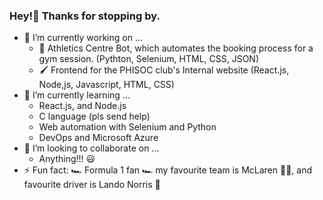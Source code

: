 ### Hey!👋 Thanks for stopping by.


- 🔭 I’m currently working on ...
  - 🤖 Athletics Centre Bot, which automates the booking process for a gym session. (Pythton, Selenium, HTML, CSS, JSON)
  - 🖌️ Frontend for the PHISOC club's Internal website (React.js, Node,js, Javascript, HTML, CSS)
- 🌱 I’m currently learning ...
  - React.js, and Node.js
  - C language (pls send help)
  - Web automation with Selenium and Python
  - DevOps and Microsoft Azure
- 👯 I’m looking to collaborate on ...
  - Anything!!! 😃
- ⚡ Fun fact: 🏎️ Formula 1 fan 🏎️ my favourite team is McLaren 🧡💙, and favourite driver is Lando Norris 🏁
